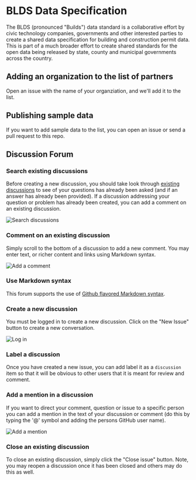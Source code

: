 # BLDS Data Specification

The BLDS (pronounced "Builds") data standard is a collaborative effort by civic technology companies, governments and other interested parties to create a shared data specification for building and construction permit data. This is part of a much broader effort to create shared standards for the open data being released by state, county and municipal governments across the country.

## Adding an organization to the list of partners

Open an issue with the name of your organziation, and we'll add it to the list.

## Publishing sample data

If you want to add sample data to the list, you can open an issue or send a pull request to this repo.

## Discussion Forum

### Search existing discussions

Before creating a new discussion, you should take look through [existing discussions](https://github.com/open-data-standards/permitdata.org/labels/Discussion) to see of your questions has already been asked (and if an answer has already been provided). If a discussion addressing your question or problem has already been created, you can add a comment on an existing discussion.

![Search discussions](https://raw.githubusercontent.com/open-data-standards/permitdata.org/gh-pages/search-discussions.png "Search existing discussions")

### Comment on an existing discussion

Simply scroll to the bottom of a discussion to add a new comment. You may enter text, or richer content and links using Markdown syntax.

![Add a comment](https://raw.githubusercontent.com/open-data-standards/permitdata.org/gh-pages/add-comment.png "Add a comment to a discussion")

### Use Markdown syntax

This forum supports the use of [Github flavored Markdown syntax](https://help.github.com/articles/github-flavored-markdown).

### Create a new discussion

You must be logged in to create a new discussion. Click on the "New Issue" button to create a new conversation.

![Log in](https://raw.githubusercontent.com/open-data-standards/permitdata.org/gh-pages/login.png "Log in")

### Label a discussion

Once you have created a new issue, you can add label it as a <code>discussion</code> item so that it will be obvious to other users that it is meant for review and comment.

### Add a mention in a discussion

If you want to direct your comment, question or issue to a specific person you can add a mention in the text of your discussion or comment (do this by typing the '@' symbol and adding the persons GitHub user name).

![Add a mention](https://raw.githubusercontent.com/open-data-standards/permitdata.org/gh-pages/add-mention.png "Add a mention to a discussion")

### Close an existing discussion

To close an existing discussion, simply click the "Close issue" button. Note, you may reopen a discussion once it has been closed and others may do this as well.
